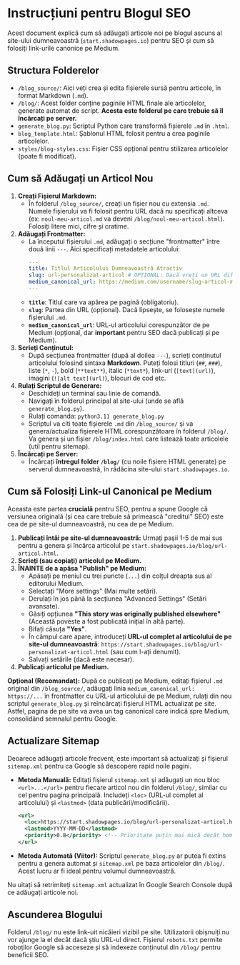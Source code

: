 # Instrucțiuni pentru Blogul SEO

Acest document explică cum să adăugați articole noi pe blogul ascuns al site-ului dumneavoastră (`start.shadowpages.io`) pentru SEO și cum să folosiți link-urile canonice pe Medium.

## Structura Folderelor

*   `/blog_source/`: Aici veți crea și edita fișierele sursă pentru articole, în format Markdown (`.md`).
*   `/blog/`: Acest folder conține paginile HTML finale ale articolelor, generate automat de script. **Acesta este folderul pe care trebuie să îl încărcați pe server.**
*   `generate_blog.py`: Scriptul Python care transformă fișierele `.md` în `.html`.
*   `blog_template.html`: Șablonul HTML folosit pentru a crea paginile articolelor.
*   `styles/blog-styles.css`: Fișier CSS opțional pentru stilizarea articolelor (poate fi modificat).

## Cum să Adăugați un Articol Nou

1.  **Creați Fișierul Markdown:**
    *   În folderul `/blog_source/`, creați un fișier nou cu extensia `.md`. Numele fișierului va fi folosit pentru URL dacă nu specificați altceva (ex: `noul-meu-articol.md` va deveni `/blog/noul-meu-articol.html`). Folosiți litere mici, cifre și cratime.
2.  **Adăugați Frontmatter:**
    *   La începutul fișierului `.md`, adăugați o secțiune "frontmatter" între două linii `---`. Aici specificați metadatele articolului:
        ```yaml
        ---
        title: Titlul Articolului Dumneavoastră Atractiv
        slug: url-personalizat-articol # OPȚIONAL: Dacă vreți un URL diferit de numele fișierului
        medium_canonical_url: https://medium.com/username/slug-articol-medium # OPȚIONAL: Adăugați URL-ul articolului de pe Medium DOAR DUPĂ ce îl publicați acolo
        ---
        ```
    *   **`title`**: Titlul care va apărea pe pagină (obligatoriu).
    *   **`slug`**: Partea din URL (opțional). Dacă lipsește, se folosește numele fișierului `.md`.
    *   **`medium_canonical_url`**: URL-ul articolului corespunzător de pe Medium (opțional, dar **important** pentru SEO dacă publicați și pe Medium).
3.  **Scrieți Conținutul:**
    *   După secțiunea frontmatter (după al doilea `---`), scrieți conținutul articolului folosind sintaxa **Markdown**. Puteți folosi titluri (`##`, `###`), liste (`*`, `-`), bold (`**text**`), italic (`*text*`), link-uri (`[text](url)`), imagini (`![alt text](url)`), blocuri de cod etc.
4.  **Rulați Scriptul de Generare:**
    *   Deschideți un terminal sau linie de comandă.
    *   Navigați în folderul principal al site-ului (unde se află `generate_blog.py`).
    *   Rulați comanda: `python3.11 generate_blog.py`
    *   Scriptul va citi toate fișierele `.md` din `/blog_source/` și va genera/actualiza fișierele HTML corespunzătoare în folderul `/blog/`. Va genera și un fișier `/blog/index.html` care listează toate articolele (util pentru sitemap).
5.  **Încărcați pe Server:**
    *   Încărcați **întregul folder `/blog/`** (cu noile fișiere HTML generate) pe serverul dumneavoastră, în rădăcina site-ului `start.shadowpages.io`.

## Cum să Folosiți Link-ul Canonical pe Medium

Aceasta este partea **crucială** pentru SEO, pentru a spune Google că versiunea originală (și cea care trebuie să primească "creditul" SEO) este cea de pe site-ul dumneavoastră, nu cea de pe Medium.

1.  **Publicați întâi pe site-ul dumneavoastră:** Urmați pașii 1-5 de mai sus pentru a genera și încărca articolul pe `start.shadowpages.io/blog/url-articol.html`.
2.  **Scrieți (sau copiați) articolul pe Medium.**
3.  **ÎNAINTE de a apăsa "Publish" pe Medium:**
    *   Apăsați pe meniul cu trei puncte (`...`) din colțul dreapta sus al editorului Medium.
    *   Selectați "More settings" (Mai multe setări).
    *   Derulați în jos până la secțiunea "Advanced Settings" (Setări avansate).
    *   Găsiți opțiunea **"This story was originally published elsewhere"** (Această poveste a fost publicată inițial în altă parte).
    *   Bifați căsuța **"Yes"**.
    *   În câmpul care apare, introduceți **URL-ul complet al articolului de pe site-ul dumneavoastră**: `https://start.shadowpages.io/blog/url-personalizat-articol.html` (sau cum l-ați denumit).
    *   Salvați setările (dacă este necesar).
4.  **Publicați articolul pe Medium.**

**Opțional (Recomandat):** După ce publicați pe Medium, editați fișierul `.md` original din `/blog_source/`, adăugați linia `medium_canonical_url: https://...` în frontmatter cu URL-ul articolului de pe Medium, rulați din nou scriptul `generate_blog.py` și reîncărcați fișierul HTML actualizat pe site. Astfel, pagina de pe site va avea un tag canonical care indică spre Medium, consolidând semnalul pentru Google.

## Actualizare Sitemap

Deoarece adăugați articole frecvent, este important să actualizați și fișierul `sitemap.xml` pentru ca Google să descopere rapid noile pagini.

*   **Metoda Manuală:** Editați fișierul `sitemap.xml` și adăugați un nou bloc `<url>...</url>` pentru fiecare articol nou din folderul `/blog/`, similar cu cel pentru pagina principală. Includeți `<loc>` (URL-ul complet al articolului) și `<lastmod>` (data publicării/modificării).
    ```xml
    <url>
      <loc>https://start.shadowpages.io/blog/url-personalizat-articol.html</loc>
      <lastmod>YYYY-MM-DD</lastmod>
      <priority>0.8</priority> <!-- Prioritate puțin mai mică decât homepage -->
    </url>
    ```
*   **Metoda Automată (Viitor):** Scriptul `generate_blog.py` ar putea fi extins pentru a genera automat și `sitemap.xml` pe baza articolelor din `/blog/`. Acest lucru ar fi ideal pentru volumul dumneavoastră.

Nu uitați să retrimiteți `sitemap.xml` actualizat în Google Search Console după ce adăugați articole noi.

## Ascunderea Blogului

Folderul `/blog/` nu este link-uit nicăieri vizibil pe site. Utilizatorii obișnuiți nu vor ajunge la el decât dacă știu URL-ul direct. Fișierul `robots.txt` permite roboților Google să acceseze și să indexeze conținutul din `/blog/` pentru beneficii SEO.

